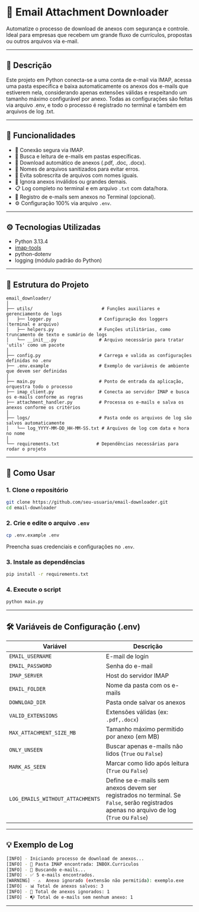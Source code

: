 # 📨 Email Attachment Downloader

Automatize o processo de download de anexos com segurança e controle. Ideal para empresas que recebem um grande fluxo de currículos, propostas ou outros arquivos via e-mail.

---

## 📌 Descrição

Este projeto em Python conecta-se a uma conta de e-mail via IMAP, acessa uma pasta específica e baixa automaticamente os anexos dos e-mails que estiverem nela, considerando apenas extensões válidas e respeitando um tamanho máximo configurável por anexo. Todas as configurações são feitas via arquivo .env, e todo o processo é registrado no terminal e também em arquivos de log .txt.

---

## 🚀 Funcionalidades

- 🔐 Conexão segura via IMAP.
- 📂 Busca e leitura de e-mails em pastas específicas.
- 📎 Download automático de anexos (.pdf, .doc, .docx).
- 🧼 Nomes de arquivos sanitizados para evitar erros.
- 🧾 Evita sobrescrita de arquivos com nomes iguais.
- 🛑 Ignora anexos inválidos ou grandes demais.
- 📋 Log completo no terminal e em arquivo `.txt` com data/hora.
- 🧪 Registro de e-mails sem anexos no Terminal (opcional).
- ⚙️ Configuração 100% via arquivo `.env`.

---

## ⚙️ Tecnologias Utilizadas

- Python 3.13.4
- [imap-tools](https://github.com/ikvk/imap_tools)
- python-dotenv
- logging (módulo padrão do Python)

---

## 📁 Estrutura do Projeto

```
email_downloader/
│
├── utils/                          # Funções auxiliares e gerenciamento de logs
│   ├── logger.py                  # Configuração dos loggers (terminal e arquivo)
│   ├── helpers.py                 # Funções utilitárias, como truncamento de texto e sumário de logs
│   └── __init__.py                # Arquivo necessário para tratar 'utils' como um pacote
│
├── config.py                      # Carrega e valida as configurações definidas no .env
├── .env.example                   # Exemplo de variáveis de ambiente que devem ser definidas
│
├── main.py                        # Ponto de entrada da aplicação, orquestra todo o processo
├── imap_client.py                 # Conecta ao servidor IMAP e busca os e-mails conforme as regras
├── attachment_handler.py          # Processa os e-mails e salva os anexos conforme os critérios
│
├── logs/                          # Pasta onde os arquivos de log são salvos automaticamente
│   └── log_YYYY-MM-DD_HH-MM-SS.txt # Arquivos de log com data e hora no nome
│
└── requirements.txt              # Dependências necessárias para rodar o projeto

```

---

## 🧪 Como Usar

### 1. Clone o repositório

```bash
git clone https://github.com/seu-usuario/email-downloader.git
cd email-downloader
```

### 2. Crie e edite o arquivo `.env`

```bash
cp .env.example .env
```

Preencha suas credenciais e configurações no `.env`.

### 3. Instale as dependências

```bash
pip install -r requirements.txt
```

### 4. Execute o script

```bash
python main.py
```

---

## 🛠️ Variáveis de Configuração (.env)

| Variável                           | Descrição |
|------------------------------------|-----------|
| `EMAIL_USERNAME`                   | E-mail de login |
| `EMAIL_PASSWORD`                   | Senha do e-mail |
| `IMAP_SERVER`                      | Host do servidor IMAP |
| `EMAIL_FOLDER`                     | Nome da pasta com os e-mails |
| `DOWNLOAD_DIR`                     | Pasta onde salvar os anexos |
| `VALID_EXTENSIONS`                | Extensões válidas (ex: `.pdf,.docx`) |
| `MAX_ATTACHMENT_SIZE_MB`          | Tamanho máximo permitido por anexo (em MB) |
| `ONLY_UNSEEN`                     | Buscar apenas e-mails não lidos (`True` ou `False`) |
| `MARK_AS_SEEN`                    | Marcar como lido após leitura (`True` ou `False`) |
| `LOG_EMAILS_WITHOUT_ATTACHMENTS` | Define se e-mails sem anexos devem ser registrados no terminal. Se `False`, serão registrados apenas no arquivo de log (`True` ou `False`) |


---

## 💡 Exemplo de Log

```bash
[INFO] - Iniciando processo de download de anexos...
[INFO] - 📁 Pasta IMAP encontrada: INBOX.Curriculos
[INFO] - 📨 Buscando e-mails...
[INFO] - ✅ 5 e-mails encontrados.
[WARNING] - ⚠️  Anexo ignorado (extensão não permitida): exemplo.exe
[INFO] - 📊 Total de anexos salvos: 3
[INFO] - 🚫 Total de anexos ignorados: 1
[INFO] - 📭 Total de e-mails sem nenhum anexo: 1
```

---

